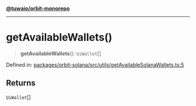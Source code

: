 [**@tuwaio/orbit-monorepo**](../../../README.md)

***

# getAvailableWallets()

> **getAvailableWallets**(): `UiWallet`[]

Defined in: [packages/orbit-solana/src/utils/getAvailableSolanaWallets.ts:5](https://github.com/TuwaIO/orbit/blob/963519ff7917fc3b8cdb18a785e096a79ac29516/packages/orbit-solana/src/utils/getAvailableSolanaWallets.ts#L5)

## Returns

`UiWallet`[]
